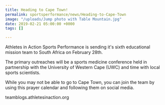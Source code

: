 ```yaml
---
title: Heading to Cape Town!
permalink: sportsperformance/news/Heading-to-Cape-Town
image: "/uploads/Jump photo with Table Mountain.jpg"
date: 2019-02-21 05:00:00 +0000
tags: []

---
```

Athletes in Action Sports Performance is sending it's sixth educational mission team to South Africa on February 28th.

The primary outreaches will be a sports medicine conference held in partnership with the University of Western Cape (UWC)  and time with local sports scientists. 

While you may not be able to go to Cape Town, you can join the team by using this prayer calendar and following them on social media. 

teamblogs.athletesinaction.org